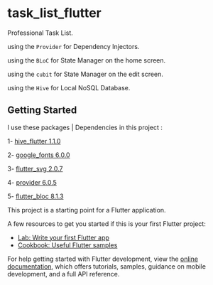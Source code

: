 # task_list_flutter

Professional Task List.

using the `Provider` for Dependency Injectors.

using the `BLoC` for State Manager on the home screen.

using the `cubit` for State Manager on the edit screen.

using the `Hive` for Local NoSQL Database.

## Getting Started

I use these packages | Dependencies in this project :

1- [hive_flutter 1.1.0](https://pub.dev/packages/hive_flutter/)

2- [google_fonts 6.0.0](https://pub.dev/packages/google_fonts)

3- [flutter_svg 2.0.7](https://pub.dev/packages/flutter_svg/)

4- [provider 6.0.5](https://pub.dev/packages/provider)

5- [flutter_bloc 8.1.3](https://pub.dev/packages/flutter_bloc)



This project is a starting point for a Flutter application.

A few resources to get you started if this is your first Flutter project:

- [Lab: Write your first Flutter app](https://docs.flutter.dev/get-started/codelab)
- [Cookbook: Useful Flutter samples](https://docs.flutter.dev/cookbook)

For help getting started with Flutter development, view the
[online documentation](https://docs.flutter.dev/), which offers tutorials,
samples, guidance on mobile development, and a full API reference.
